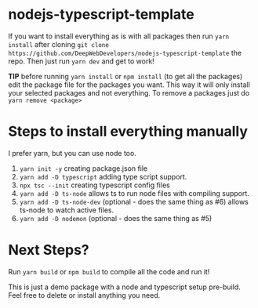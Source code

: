 # nodejs-typescript-template

If you want to install everything as is with all packages then run `yarn install` after cloning `git clone https://github.com/DeepWebDevelopers/nodejs-typescript-template` the repo. Then just run `yarn dev` and get to work! 

**TIP** 
before running `yarn install` or `npm install` (to get all the packages) edit the package file for the packages you want. This way it will only install your selected packages and not everything. To remove a packages just do `yarn remove <package>`

# Steps to install everything manually

I prefer yarn, but you can use node too.

1. `yarn init -y` creating package.json file
2. `yarn add -D typescript` adding type script support.
3. `npx tsc --init` creating typescript config files
4. `yarn add -D ts-node` allows ts to run node files with compiling support.
5. `yarn add -D ts-node-dev` (optional - does the same thing as #6) allows ts-node to watch active files.
6. `yarn add -D nodemon` (optional - does the same thing as #5)

# Next Steps?

Run `yarn build` or `npm build` to compile all the code and run it! 

This is just a demo package with a node and typescript setup pre-build. Feel free to delete or install anything you need.
